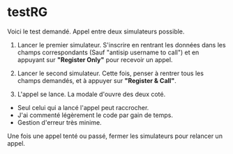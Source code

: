 # testRG

Voici le test demandé. 
Appel entre deux simulateurs possible.

1. Lancer le premier simulateur. S'inscrire en rentrant les données dans les champs correspondants (Sauf "antisip username to call") et en appuyant sur **"Register Only"** pour recevoir un appel.

2. Lancer le second simulateur. Cette fois, penser à rentrer tous les champs demandés, et à appuyer sur __"Register & Call"__.

3. L'appel se lance. La modale d'ouvre des deux coté.

- Seul celui qui a lancé l'appel peut raccrocher.
- J'ai commenté légèrement le code par gain de temps.
- Gestion d'erreur très minime.

Une fois une appel tenté ou passé, fermer les simulateurs pour relancer un appel. 






